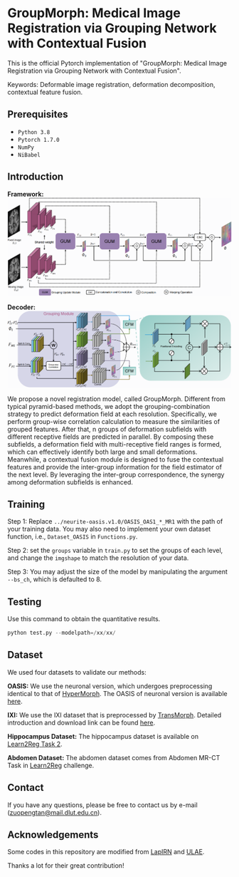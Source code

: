 # GroupMorph: Medical Image Registration via Grouping Network with Contextual Fusion
This is the official Pytorch implementation of "GroupMorph: Medical Image Registration via Grouping Network with Contextual Fusion".

Keywords: Deformable image registration, deformation decomposition, contextual feature fusion.
## Prerequisites
- `Python 3.8`
- `Pytorch 1.7.0`
- `NumPy`
- `NiBabel`
  
## Introduction
**Framework:**
![Framework](https://github.com/TVayne/GroupMorph/blob/main/figure/framwork.png)

**Decoder:**
![decoder](https://github.com/TVayne/GroupMorph/blob/main/figure/decoder.png)

We propose a novel registration model, called GroupMorph. Different from typical pyramid-based methods, we adopt the grouping-combination strategy to predict deformation field at each resolution. 
Specifically, we perform group-wise correlation calculation to measure the similarities of grouped features. After that, n groups of deformation subfields with different receptive fields are predicted in parallel. By composing these subfields, a deformation field with multi-receptive field ranges is formed, which can effectively identify both large and small deformations. Meanwhile, a contextual fusion module is designed to fuse the contextual features and provide the inter-group information for the field estimator of the next level. 
By leveraging the inter-group correspondence, the synergy among deformation subfields is enhanced.

## Training
Step 1: Replace `../neurite-oasis.v1.0/OASIS_OAS1_*_MR1` with the path of your training data. You may also need to implement your own dataset function, i.e., `Dataset_OASIS` in `Functions.py`.

Step 2: set the `groups` variable in `train.py` to set the groups of each level, and change the `imgshape` to match the resolution of your data.

Step 3: You may adjust the size of the model by manipulating the argument `--bs_ch`, which is defaulted to 8.


## Testing
Use this command to obtain the quantitative results.
```python
python test.py --modelpath=/xx/xx/
```
## Dataset
We used four datasets to validate our methods:

**OASIS:** We use the neuronal version, which undergoes preprocessing identical to that of [HyperMorph](https://arxiv.org/abs/2101.01035). The OASIS of neuronal version is available [here](https://github.com/adalca/medical-datasets/blob/master/neurite-oasis.md).

**IXI:** We use the IXI dataset that is preprocessed by [TransMorph](https://www.sciencedirect.com/science/article/abs/pii/S1361841522002432). Detailed introduction and download link can be found [here](https://github.com/junyuchen245/TransMorph_Transformer_for_Medical_Image_Registration/blob/main/IXI/TransMorph_on_IXI.md).

**Hippocampus Dataset:** The hippocampus dataset is available on [Learn2Reg Task 2](https://learn2reg.grand-challenge.org/Datasets/).

**Abdomen Dataset:** The abdomen dataset comes from Abdomen MR-CT Task in [Learn2Reg](https://learn2reg.grand-challenge.org/Datasets/) challenge.

## Contact
If you have any questions, please be free to contact us by e-mail (zuopengtan@mail.dlut.edu.cn).

## Acknowledgements
Some codes in this repository are modified from [LapIRN](https://github.com/cwmok/LapIRN) and [ULAE](https://github.com/wanghaostu/ULAE-net).

Thanks a lot for their great contribution!

